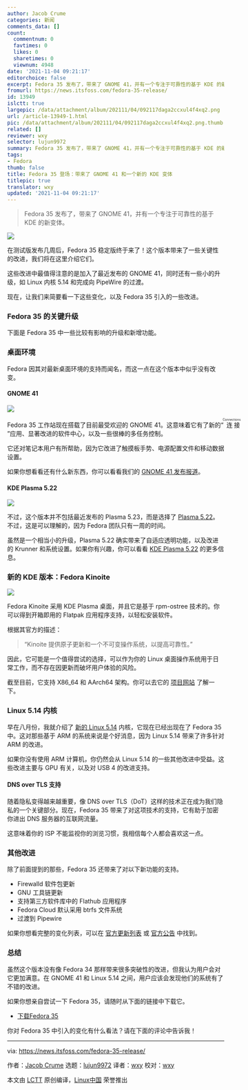 ```yaml
---
author: Jacob Crume
categories: 新闻
comments_data: []
count:
  commentnum: 0
  favtimes: 0
  likes: 0
  sharetimes: 0
  viewnum: 4948
date: '2021-11-04 09:21:17'
editorchoice: false
excerpt: Fedora 35 发布了，带来了 GNOME 41，并有一个专注于可靠性的基于 KDE 的新变体。
fromurl: https://news.itsfoss.com/fedora-35-release/
id: 13949
islctt: true
largepic: /data/attachment/album/202111/04/092117daga2ccxul4f4xq2.png
url: /article-13949-1.html
pic: /data/attachment/album/202111/04/092117daga2ccxul4f4xq2.png.thumb.jpg
related: []
reviewer: wxy
selector: lujun9972
summary: Fedora 35 发布了，带来了 GNOME 41，并有一个专注于可靠性的基于 KDE 的新变体。
tags:
- Fedora
thumb: false
title: Fedora 35 登场：带来了 GNOME 41 和一个新的 KDE 变体
titlepic: true
translator: wxy
updated: '2021-11-04 09:21:17'
---
```



> 
> Fedora 35 发布了，带来了 GNOME 41，并有一个专注于可靠性的基于 KDE 的新变体。
> 
> 
> 


![](/data/attachment/album/202111/04/092117daga2ccxul4f4xq2.png)


在测试版发布几周后，Fedora 35 稳定版终于来了！这个版本带来了一些关键性的改进，我们将在这里介绍它们。


这些改进中最值得注意的是加入了最近发布的 GNOME 41，同时还有一些小的升级，如 Linux 内核 5.14 和完成向 PipeWire 的过渡。


现在，让我们来简要看一下这些变化，以及 Fedora 35 引入的一些改进。


### Fedora 35 的关键升级


下面是 Fedora 35 中一些比较有影响的升级和新增功能。


### 桌面环境


Fedora 因其对最新桌面环境的支持而闻名，而这一点在这个版本中似乎没有改变。


#### GNOME 41


![](/data/attachment/album/202111/04/092118f49lzud4yy354033.png)


Fedora 35 工作站现在搭载了目前最受欢迎的 GNOME 41。这意味着它有了新的“<ruby> 连接 <rt>  Connections </rt></ruby>”应用、显著改进的软件中心，以及一些很棒的多任务控制。


它还对笔记本用户有所帮助，因为它改进了触摸板手势、电源配置文件和移动数据设置。


如果你想看看还有什么新东西，你可以看看我们的 [GNOME 41 发布报道](https://news.itsfoss.com/gnome-41-release/)。


#### KDE Plasma 5.22


![](/data/attachment/album/202111/04/092120q6vdb7nl7ve6d74d.png)


不过，这个版本并不包括最近发布的 Plasma 5.23，而是选择了 [Plasma 5.22](https://news.itsfoss.com/kde-plasma-5-22-release/)。不过，这是可以理解的，因为 Fedora 团队只有一周的时间。


虽然是一个相当小的升级，Plasma 5.22 确实带来了自适应透明功能，以及改进的 Krunner 和系统设置。如果你有兴趣，你可以看看 [KDE Plasma 5.22](https://news.itsfoss.com/kde-plasma-5-22-release/) 的更多信息。


### 新的 KDE 版本：Fedora Kinoite


![](/data/attachment/album/202111/04/092121paw9vsfi5n8wsbev.jpg)


Fedora Kinoite 采用 KDE Plasma 桌面，并且它是基于 rpm-ostree 技术的。你可以得到开箱即用的 Flatpak 应用程序支持，以轻松安装软件。


根据其官方的描述：



> 
> “Kinoite 提供原子更新和一个不可变操作系统，以提高可靠性。”
> 
> 
> 


因此，它可能是一个值得尝试的选择，可以作为你的 Linux 桌面操作系统用于日常工作，而不存在因更新而破坏用户体验的风险。


截至目前，它支持 X86\_64 和 AArch64 架构。你可以去它的 [项目网站](https://kinoite.fedoraproject.org/) 了解一下。


### Linux 5.14 内核


早在八月份，我就介绍了 [新的 Linux 5.14](https://news.itsfoss.com/kernel-5-14-release/) 内核，它现在已经出现在了 Fedora 35 中。这对那些基于 ARM 的系统来说是个好消息，因为 Linux 5.14 带来了许多针对 ARM 的改进。


如果你没有使用 ARM 计算机，你仍然会从 Linux 5.14 的一些其他改进中受益。这些改进主要与 GPU 有关，以及对 USB 4 的改进支持。


#### DNS over TLS 支持


随着隐私变得越来越重要，像 DNS over TLS（DoT）这样的技术正在成为我们隐私的一个关键部分。现在，Fedora 35 带来了对这项技术的支持，它有助于加密你进出 DNS 服务器的互联网流量。


这意味着你的 ISP 不能监视你的浏览习惯，我相信每个人都会喜欢这一点。


### 其他改进


除了前面提到的那些，Fedora 35 还带来了对以下新功能的支持。


* Firewalld 软件包更新
* GNU 工具链更新
* 支持第三方软件库中的 Flathub 应用程序
* Fedora Cloud 默认采用 btrfs 文件系统
* 过渡到 Pipewire


如果你想看完整的变化列表，可以在 [官方更新列表](https://fedoraproject.org/wiki/Releases/35/ChangeSet) 或 [官方公告](https://fedoramagazine.org/announcing-fedora-35/) 中找到。


### 总结


虽然这个版本没有像 Fedora 34 那样带来很多突破性的改进，但我认为用户会对它更加满意。在 GNOME 41 和 Linux 5.14 之间，用户应该会发现他们的系统有了不错的改进。


如果你想亲自尝试一下 Fedora 35，请随时从下面的链接中下载它。


* [下载Fedora 35](https://getfedora.org/)


你对 Fedora 35 中引入的变化有什么看法？请在下面的评论中告诉我！




---


via: <https://news.itsfoss.com/fedora-35-release/>


作者：[Jacob Crume](https://news.itsfoss.com/author/jacob/) 选题：[lujun9972](https://github.com/lujun9972) 译者：[wxy](https://github.com/wxy) 校对：[wxy](https://github.com/wxy)


本文由 [LCTT](https://github.com/LCTT/TranslateProject) 原创编译，[Linux中国](https://linux.cn/) 荣誉推出
